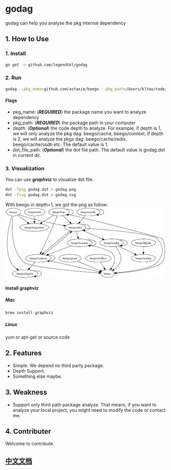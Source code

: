 # godag
godag can help you analyse the pkg internal dependency

## 1. How to Use
### 1. Install
```bash
go get -u github.com/legendtkl/godag
```

### 2. Run
```bash
godag --pkg_name=github.com/astaxie/beego --pkg_path=/Users/kltao/code/go/src/github.com/astaxie/beego --depth=1 --dot_file_path=a.dot
```

#### Flags
* pkg_name: (***REQUIRED***) the package name you want to analyze dependency
* pkg_path: (***REQUIRED***) the package path in your computer
* depth: (***Optional***) the code depth to analyze. For example, if depth is 1, we will only analyze the pkg dag: beego/cache, beego/context; if depth is 2, we will analyze the pkgs dag: beego/cache/redis, beego/cache/ssdb etc. The default value is 1.
* dot_file_path: (***Optional***) the dot file path. The default value is godag.dot in current dir.

### 3. Visualization
You can use ***graphviz*** to visualize dot file.
```bash
dot -Tpng godag.dot > godag.png
dot -Tsvg godag.dot > godag.svg
```
With beego in depth=1, we got the png as follow.
![](godag.png)

#### Install graphviz
##### Mac
```bash
brew install graphviz
```
##### Linux
yum or apt-get or source code

## 2. Features
* Simple. We depend no third party package.
* Depth Support.
* Something else maybe.

## 3. Weakness
* Support only third path package analyze. That means, if you want to analyze your local project, you might need to modify the code or contact me.

## 4. Contributer
Welcome to contribute.

## [中文文档](READMECN.md)
